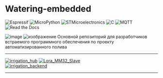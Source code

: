 # Watering-embedded

![Espressif](https://img.shields.io/static/v1?style=for-the-badge&message=Espressif&color=E7352C&logo=Espressif&logoColor=FFFFFF&label=)
![MicroPython](https://img.shields.io/static/v1?style=for-the-badge&message=MicroPython&color=2B2728&logo=MicroPython&logoColor=FFFFFF&label=)
![STMicroelectronics](https://img.shields.io/static/v1?style=for-the-badge&message=STMicroelectronics&color=03234B&logo=STMicroelectronics&logoColor=FFFFFF&label=)
![C](https://img.shields.io/static/v1?style=for-the-badge&message=C&color=222222&logo=C&logoColor=A8B9CC&label=)
![MQTT](https://img.shields.io/static/v1?style=for-the-badge&message=MQTT&color=660066&logo=MQTT&logoColor=FFFFFF&label=)
![Read the Docs](https://img.shields.io/static/v1?style=for-the-badge&message=Read+the+Docs&color=8CA1AF&logo=Read+the+Docs&logoColor=FFFFFF&label=)

![image](https://github.com/Bastion-RND/Watering-embedded/assets/40739802/a0d1aaf5-f111-4e32-8c0f-f83fd9ac6e00)
![изображение](https://github.com/Bastion-RND/Watering-embedded/assets/40739802/c8617248-1917-4d8a-8801-2b5294613e58)
Основной репозиторий для разработчиков встраемого программного обеспечения по проекту автоматизированного полива
***
 
[![irrigation_hub](https://img.shields.io/badge/irrigation_hub-Программа_управления_системой_автоматического_полива-blueviolet)](https://github.com/Bastion-RND/irrigation_hub)
[![Lora_MM32_Slave](https://img.shields.io/badge/Lora_MM32_Slave-корневой_каталог_slave_устройства-green)](https://github.com/Bastion-RND/Lora-MM32-Slave)  
[![irrigation_backend](https://img.shields.io/badge/irrigation_backend-бэкенд_и_эмулятор-yellow)](https://github.com/Bastion-RND/irrigation_backend)
***
